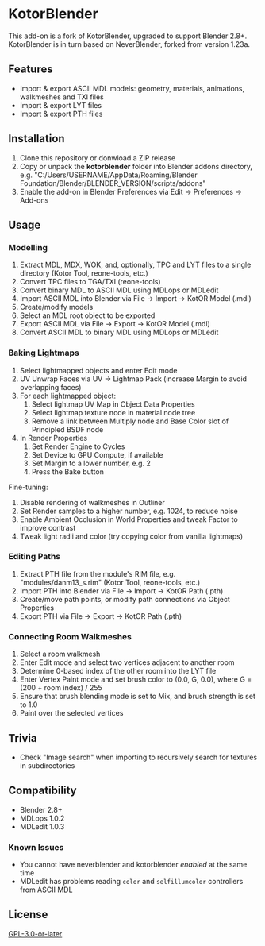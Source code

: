 # KotorBlender

This add-on is a fork of KotorBlender, upgraded to support Blender 2.8+. KotorBlender is in turn based on NeverBlender, forked from version 1.23a.

## Features

- Import & export ASCII MDL models: geometry, materials, animations, walkmeshes and TXI files
- Import & export LYT files
- Import & export PTH files

## Installation

1. Clone this repository or donwload a ZIP release
1. Copy or unpack the **kotorblender** folder into Blender addons directory, e.g. "C:/Users/USERNAME/AppData/Roaming/Blender Foundation/Blender/BLENDER_VERSION/scripts/addons"
1. Enable the add-on in Blender Preferences via Edit → Preferences → Add-ons

## Usage

### Modelling

1. Extract MDL, MDX, WOK, and, optionally, TPC and LYT files to a single directory (Kotor Tool, reone-tools, etc.)
1. Convert TPC files to TGA/TXI (reone-tools)
1. Convert binary MDL to ASCII MDL using MDLops or MDLedit
1. Import ASCII MDL into Blender via File → Import → KotOR Model (.mdl)
1. Create/modify models
1. Select an MDL root object to be exported 
1. Export ASCII MDL via File → Export → KotOR Model (.mdl)
1. Convert ASCII MDL to binary MDL using MDLops or MDLedit

### Baking Lightmaps

1. Select lightmapped objects and enter Edit mode
1. UV Unwrap Faces via UV → Lightmap Pack (increase Margin to avoid overlapping faces) 
1. For each lightmapped object:
    1. Select lightmap UV Map in Object Data Properties
    1. Select lightmap texture node in material node tree
    1. Remove a link between Multiply node and Base Color slot of Principled BSDF node
1. In Render Properties
    1. Set Render Engine to Cycles
    1. Set Device to GPU Compute, if available
    1. Set Margin to a lower number, e.g. 2
    1. Press the Bake button

Fine-tuning:

1. Disable rendering of walkmeshes in Outliner
1. Set Render samples to a higher number, e.g. 1024, to reduce noise
1. Enable Ambient Occlusion in World Properties and tweak Factor to improve contrast
1. Tweak light radii and color (try copying color from vanilla lightmaps)

### Editing Paths

1. Extract PTH file from the module's RIM file, e.g. "modules/danm13_s.rim" (Kotor Tool, reone-tools, etc.)
1. Import PTH into Blender via File → Import → KotOR Path (.pth)
1. Create/move path points, or modify path connections via Object Properties
1. Export PTH via File → Export → KotOR Path (.pth)

### Connecting Room Walkmeshes

1. Select a room walkmesh
1. Enter Edit mode and select two vertices adjacent to another room
1. Determine 0-based index of the other room into the LYT file
1. Enter Vertex Paint mode and set brush color to (0.0, G, 0.0), where G = (200 + room index) / 255
1. Ensure that brush blending mode is set to Mix, and brush strength is set to 1.0
1. Paint over the selected vertices

## Trivia

- Check "Image search" when importing to recursively search for textures in subdirectories

## Compatibility

- Blender 2.8+
- MDLops 1.0.2
- MDLedit 1.0.3

### Known Issues

- You cannot have neverblender and kotorblender *enabled* at the same time
- MDLedit has problems reading `color` and `selfillumcolor` controllers from ASCII MDL

## License

[GPL-3.0-or-later](LICENSE)
